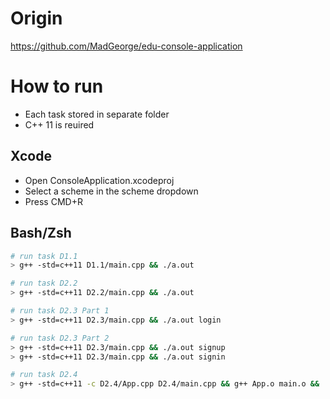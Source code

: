 # Origin

https://github.com/MadGeorge/edu-console-application

# How to run

- Each task stored in separate folder
- C++ 11 is reuired

## Xcode

- Open ConsoleApplication.xcodeproj
- Select a scheme in the scheme dropdown   
- Press CMD+R

## Bash/Zsh

```bash
# run task D1.1
> g++ -std=c++11 D1.1/main.cpp && ./a.out

# run task D2.2
> g++ -std=c++11 D2.2/main.cpp && ./a.out

# run task D2.3 Part 1 
> g++ -std=c++11 D2.3/main.cpp && ./a.out login

# run task D2.3 Part 2 
> g++ -std=c++11 D2.3/main.cpp && ./a.out signup
> g++ -std=c++11 D2.3/main.cpp && ./a.out signin

# run task D2.4 
> g++ -std=c++11 -c D2.4/App.cpp D2.4/main.cpp && g++ App.o main.o && ./a.out 7
```
